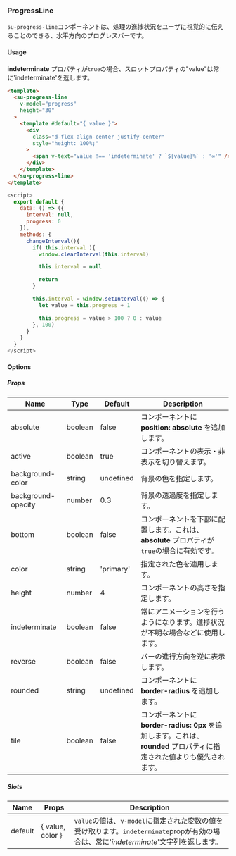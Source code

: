 ### ProgressLine

`su-progress-line`コンポーネントは、処理の進捗状況をユーザに視覚的に伝えることのできる、水平方向のプログレスバーです。

<su-divider class="mb-8" />

#### Usage

**indeterminate** プロパティが`true`の場合、スロットプロパティの"value"は常に'indeterminate'を返します。

```html
<template>
  <su-progress-line
    v-model="progress"
    height="30"
  >
    <template #default="{ value }">
      <div 
        class="d-flex align-center justify-center"
        style="height: 100%;"
      >
        <span v-text="value !== 'indeterminate' ? `${value}%` : '∞'" />
      </div>
    </template>
  </su-progress-line>
</template>
```

```js
<script>
  export default {
    data: () => ({
      interval: null,
      progress: 0
    }),
    methods: {
      changeInterval(){
        if( this.interval ){
          window.clearInterval(this.interval)

          this.interval = null

          return
        }

        this.interval = window.setInterval(() => {
          let value = this.progress + 1

          this.progress = value > 100 ? 0 : value
        }, 100)
      }
    }
  }
</script>
```

#### Options

<sample class="mb-4" />

##### Props

|Name|Type|Default|Description|
|----|----|-------|-----------|
|absolute|boolean|false|コンポーネントに **position: absolute** を追加します。|
|active|boolean|true|コンポーネントの表示・非表示を切り替えます。|
|background-color|string|undefined|背景の色を指定します。|
|background-opacity|number|0.3|背景の透過度を指定します。|
|bottom|boolean|false|コンポーネントを下部に配置します。これは、**absolute** プロパティが`true`の場合に有効です。|
|color|string|'primary'|指定された色を適用します。|
|height|number|4|コンポーネントの高さを指定します。|
|indeterminate|boolean|false|常にアニメーションを行うようになります。進捗状況が不明な場合などに使用します。|
|reverse|boolean|false|バーの進行方向を逆に表示します。|
|rounded|string|undefined|コンポーネントに **border-radius** を追加します。|
|tile|boolean|false|コンポーネントに **border-radius: 0px** を追加します。これは、**rounded** プロパティに指定された値よりも優先されます。|

##### Slots

|Name|Props|Description|
|----|-----|-----------|
|default|&#123; value, color &#125;|`value`の値は、`v-model`に指定された変数の値を受け取ります。`indeterminate`propが有効の場合は、常に'*indeterminate*'文字列を返します。|